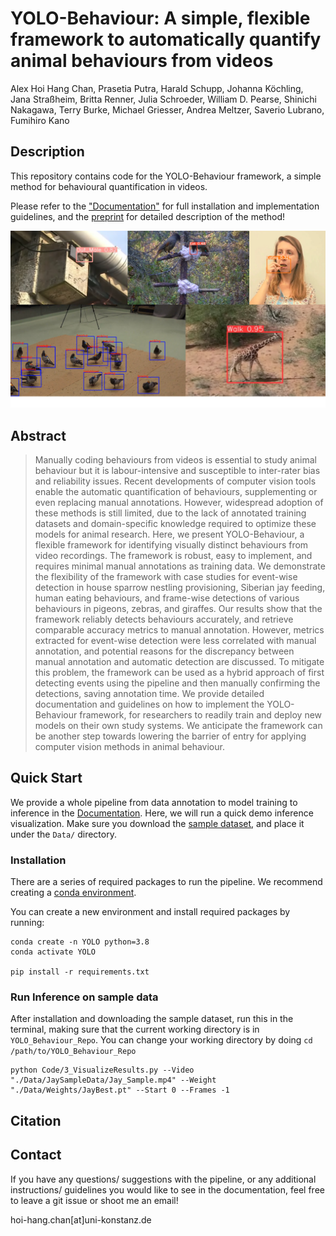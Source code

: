 # YOLO-Behaviour: A simple, flexible framework to automatically quantify animal behaviours from videos
Alex Hoi Hang Chan, Prasetia Putra, Harald Schupp, Johanna Köchling, Jana Straßheim, Britta Renner, Julia Schroeder, William D. Pearse, Shinichi Nakagawa, Terry Burke, Michael Griesser, Andrea Meltzer, Saverio Lubrano, Fumihiro Kano


## Description
This repository contains code for the YOLO-Behaviour framework, a simple method for behavioural quantification in videos.

Please refer to the ["Documentation"](https://alexhang212.github.io/YOLO_Behaviour_Repo/) for full installation and implementation guidelines, and the [preprint]() for detailed description of the method!

![banner](./Images/Banner.png)




## Abstract

> Manually coding behaviours from videos is essential to study animal behaviour but it is labour-intensive and susceptible to inter-rater bias and reliability issues. Recent developments of computer vision tools enable the automatic quantification of behaviours, supplementing or even replacing manual annotations. However, widespread adoption of these methods is still limited, due to the lack of annotated training datasets and domain-specific knowledge required to optimize these models for animal research. Here, we present YOLO-Behaviour, a flexible framework for identifying visually distinct behaviours from video recordings. The framework is robust, easy to implement, and requires minimal manual annotations as training data. We demonstrate the flexibility of the framework with case studies for event-wise detection in house sparrow nestling provisioning, Siberian jay feeding, human eating behaviours, and frame-wise detections of various behaviours in pigeons, zebras, and giraffes. Our results show that the framework reliably detects behaviours accurately, and retrieve comparable accuracy metrics to manual annotation. However, metrics extracted for event-wise detection were less correlated with manual annotation, and potential reasons for the discrepancy between manual annotation and automatic detection are discussed. To mitigate this problem, the framework can be used as a hybrid approach of first detecting events using the pipeline and then manually confirming the detections, saving annotation time. We provide detailed documentation and guidelines on how to implement the YOLO-Behaviour framework, for researchers to readily train and deploy new models on their own study systems. We anticipate the framework can be another step towards lowering the barrier of entry for applying computer vision methods in animal behaviour.


## Quick Start
We provide a whole pipeline from data annotation to model training to inference in the [Documentation](https://alexhang212.github.io/YOLO_Behaviour_Repo/). Here, we will run a quick demo inference visualization. Make sure you download the [sample dataset](), and place it under the `Data/` directory.

### Installation
There are a series of required packages to run the pipeline. We recommend creating a [conda environment](https://www.anaconda.com/). 

You can create a new environment and install required packages by running:
```
conda create -n YOLO python=3.8
conda activate YOLO

pip install -r requirements.txt
```

### Run Inference on sample data
After installation and downloading the sample dataset, run this in the terminal, making sure that the current working directory is in `YOLO_Behaviour_Repo`. You can change your working directory by doing `cd /path/to/YOLO_Behaviour_Repo`

```
python Code/3_VisualizeResults.py --Video "./Data/JaySampleData/Jay_Sample.mp4" --Weight  "./Data/Weights/JayBest.pt" --Start 0 --Frames -1

```

## Citation


## Contact
If you have any questions/ suggestions with the pipeline, or any additional instructions/ guidelines you would like to see in the documentation, feel free to leave a git issue or shoot me an email!

hoi-hang.chan[at]uni-konstanz.de